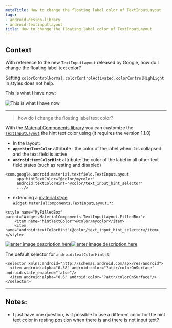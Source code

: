 ```yaml
---
metaTitle: How to change the floating label color of TextInputLayout
tags:
- android-design-library
- android-textinputlayout
title: How to change the floating label color of TextInputLayout
---
```


## Context

With reference to the new `TextInputLayout` released by Google, how do I change the floating label text color?


Setting `colorControlNormal`, `colorControlActivated`, `colorControlHighLight` in styles does not help.


This is what I have now:


![This is what I have now](https://i.stack.imgur.com/EES16.png)



---


> 
> how do I change the floating label text color?
> 
> 
> 


With the [Material Components library](https://github.com/material-components/material-components-android) you can customize the [`TextInputLayout`](https://github.com/material-components/material-components-android/blob/master/docs/components/TextField.md) the hint text color using (it requires the version 1.1.0)


* In the layout:
* **`app:hintTextColor`** attribute : the color of the label when it is collapsed and the text field is active
* **`android:textColorHint`** attribute: the color of the label in all other text field states (such as resting and disabled)



```
<com.google.android.material.textfield.TextInputLayout
     app:hintTextColor="@color/mycolor"
     android:textColorHint="@color/text_input_hint_selector"
     .../>

```

* extending a [material style](https://github.com/material-components/material-components-android/blob/master/docs/components/TextField.md#styles) `Widget.MaterialComponents.TextInputLayout.*`:



```
<style name="MyFilledBox" parent="Widget.MaterialComponents.TextInputLayout.FilledBox">
    <item name="hintTextColor">@color/mycolor</item>
    <item name="android:textColorHint">@color/text_input_hint_selector</item>
</style>

```

[![enter image description here](https://i.stack.imgur.com/xFKiw.png)](https://i.stack.imgur.com/xFKiw.png)[![enter image description here](https://i.stack.imgur.com/XFrja.png)](https://i.stack.imgur.com/XFrja.png)


The default selector for `android:textColorHint` is:



```
<selector xmlns:android="http://schemas.android.com/apk/res/android">
  <item android:alpha="0.38" android:color="?attr/colorOnSurface" android:state_enabled="false"/>
  <item android:alpha="0.6" android:color="?attr/colorOnSurface"/>
</selector>

```


---

## Notes:

- I just have one question, is it possible to use a different color for the hint text color in resting position when there is and there is not input text?
